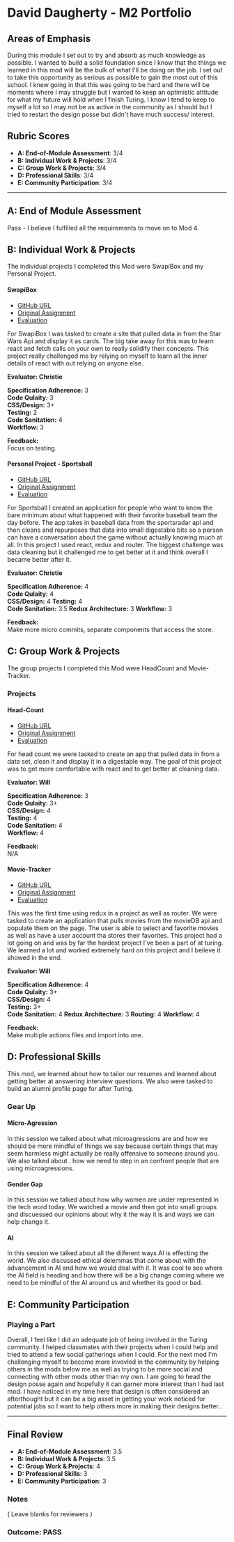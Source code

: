 
# David Daugherty - M2 Portfolio

## Areas of Emphasis

During this module I set out to try and absorb as much knowledge as possible. I wanted to build a solid foundation since I know that the things we learned in this mod will be the bulk of what I'll be doing on the job. I set out to take this opportunity as serious as possible to gain the most out of this school. I knew going in that this was going to be hard and there will be moments where I may struggle but I wanted to keep an optimistic attitude for what my future will hold when I finish Turing. I know I tend to keep to myself a lot so I may not be as active in the community as I should but I tried to restart the design posse but didn't have much success/ interest.  

## Rubric Scores

* **A: End-of-Module Assessment**: 3/4
* **B: Individual Work & Projects**: 3/4
* **C: Group Work & Projects**: 3/4
* **D: Professional Skills**: 3/4
* **E: Community Participation**: 3/4

-----------------------

## A: End of Module Assessment

Pass - I believe I fulfilled all the requirements to move on to Mod 4.


## B: Individual Work & Projects

The individual projects I completed this Mod were SwapiBox and my Personal Project.

#### SwapiBox

* [GitHub URL](https://github.com/daughedm/Swapibox)
* [Original Assignment](http://frontend.turing.io/projects/swapi-box.html)
* [Evaluation](https://github.com/daughedm/front-end-submissions-public/blob/master/1801/mod-3/swapi/doc/scores.md)


For SwapiBox I was tasked to create a site that pulled data in from the Star Wars Api and display it as cards. The big take away for this was to learn react and fetch calls on your own to really solidify their concepts. This project really challenged me by relying on myself to learn all the inner details of react with out relying on anyone else. 

**Evaluator: Christie**

**Specification Adherence:** 3  
**Code Qulaity:** 3  
**CSS/Design:** 3+  
**Testing:** 2  
**Code Sanitation:** 4  
**Workflow:** 3  

**Feedback:**  
Focus on testing.

#### Personal Project - Sportsball

* [GitHub URL](https://github.com/daughedm/Sportsball)
* [Original Assignment](http://frontend.turing.io/projects/self-directed-project.html)
* [Evaluation](https://github.com/daughedm/front-end-submissions-public/tree/master/1801/mod-3/personal-projects)

For Sportsball I created an application for people who want to know the bare minimum about what happened with their favorite baseball team the day before. The app takes in baseball data from the sportsradar api and then cleans and repurposes that data into small digestable bits so a person can have a conversation about the game without actually knowing much at all. In this project I used react, redux and router. The biggest challenge was data cleaning but it challenged me to get better at it and think overall I became better after it.

**Evaluator: Christie**

**Specification Adherence:** 4  
**Code Qulaity:** 4  
**CSS/Design:** 4 
**Testing:** 4  
**Code Sanitation:** 3.5 
**Redux Architecture:** 3
**Workflow:** 3    

**Feedback:**  
 Make more micro commits, separate components that access the store.

## C: Group Work & Projects

The group projects I completed this Mod were HeadCount and Movie-Tracker.

### Projects

#### Head-Count

* [GitHub URL](https://github.com/tmcjunkinmarquis/headcount2.0)
* [Original Assignment](https://github.com/turingschool-examples/headcount2.0)
* [Evaluation](https://github.com/daughedm/front-end-submissions-public/blob/master/1801/mod-3/headcount/saemus-theresa-doc/scores.md)

For head count we were tasked to create an app that pulled data in from a data set, clean it and display it in a digestable way. The goal of this project was to get more comfortable with react and to get better at cleaning data. 

**Evaluator: Will**  

**Specification Adherence:** 3  
**Code Qulaity:** 3+  
**CSS/Design:** 4  
**Testing:** 4  
**Code Sanitation:** 4  
**Workflow:** 4  

**Feedback:**  
N/A

#### Movie-Tracker

* [GitHub URL](https://github.com/daughedm/Movie-Tracker)
* [Original Assignment](https://github.com/turingschool-examples/movie-tracker)
* [Evaluation](https://github.com/daughedm/front-end-submissions-public/blob/master/1801/mod-3/movie-tracker/sage-doc-alan/scores.md)

This was the first time using redux in a project as well as router. We were tasked to create an application that pulls movies from the movieDB api and populate them on the page. The user is able to select and favorite movies as well as have a user account tha stores their favorites. This project had a lot going on and was by far the hardest project I've been a part of at turing. We learned a lot and worked extremely hard on this project and I believe it showed in the end.

**Evaluator: Will**  

**Specification Adherence:** 4  
**Code Qulaity:** 3+  
**CSS/Design:** 4  
**Testing:** 3+  
**Code Sanitation:** 4 
**Redux Architecture:** 3
**Routing:** 4
**Workflow:** 4   

**Feedback:**  
Make multiple actions files and import into one.


## D: Professional Skills
This mod, we learned about how to tailor our resumes and learned about getting better at answering interview questions. We also were tasked to build an alumni profile page for after Turing.

### Gear Up
#### Micro-Agression

In this session we talked about what microagressions are and how we should be more mindful of things we say because certain things that may seem harmless might actually be really offensive to someone around you. We also talked about . how we need to step in an confront people that are using microagressions.

#### Gender Gap

In this session we talked about how why women are under represented in the tech word today. We watched a movie and then got into small groups and discuessed our opinions about why it the way it is and ways we can help change it.

#### AI

In this session we talked about all the diiferent ways AI is effecting the world. We also discussed ethical delemmas that come about with the advancement in AI and how we would deal with it. It was cool to see where the AI field is heading and how there will be a big change coming where we need to be mindful of the AI around us and whether its good or bad.

## E: Community Participation

### Playing a Part
Overall, I feel like I did an adequate job of being involved in the Turing community. I helped classmates with their projects when I could help and tried to attend a few social gatherings when I could. For the next mod I'm challenging myself to become more invovled in the community by helping others in the mods below me as well as trying to be more social and connecting with other mods other than my own. I am going to head the design posse again and hopefully it can garner more interest than I had last mod. I have noticed in my time here that design is often considered an afterthought but it can be a big asset in getting your work noticed for potential jobs so I want to help others more in making their designs better..

------------------

## Final Review

* **A: End-of-Module Assessment**: 3.5
* **B: Individual Work & Projects**: 3.5
* **C: Group Work & Projects**: 4
* **D: Professional Skills**: 3
* **E: Community Participation**: 3


### Notes

( Leave blanks for reviewers )

### Outcome: PASS


